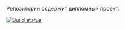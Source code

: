 Репозиторий содержит дипломный проект.

[![Build status](https://www.sharelatex.com/github/repos/VysotskiVadim/bsuir-poit-diploma-latex/builds/latest/badge.svg)](https://www.sharelatex.com/github/repos/VysotskiVadim/bsuir-poit-diploma-latex)

